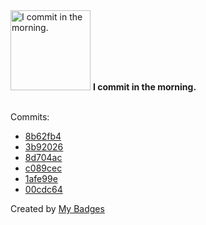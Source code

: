 <img src="https://my-badges.github.io/my-badges/morning-commits.png" alt="I commit in the morning." title="I commit in the morning." width="128">
<strong>I commit in the morning.</strong>
<br><br>

Commits:

- <a href="https://github.com/qoomon/sandbox/commit/8b62fb44d355df589f99e2e54e5d540e3fda1410">8b62fb4</a>
- <a href="https://github.com/qoomon/sandbox/commit/3b9202634fe51abc4faef307ccc341e55e197523">3b92026</a>
- <a href="https://github.com/qoomon/website/commit/8d704ac9822270f2479c18abeb436d88e497adb3">8d704ac</a>
- <a href="https://github.com/qoomon/website/commit/c089cecc884f0084ca106ab53686d84b1cbf29b1">c089cec</a>
- <a href="https://github.com/qoomon/actions--access-token/commit/1afe99e280600a8fc892da3e00aaca05642fb046">1afe99e</a>
- <a href="https://github.com/qoomon/actions--template/commit/00cdc64cf6121d213b9d4e4145dacff74b6fd766">00cdc64</a>


Created by <a href="https://github.com/my-badges/my-badges">My Badges</a>